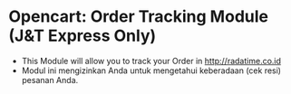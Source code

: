 # Opencart: Order Tracking Module (J&T Express Only)

- This Module will allow you to track your Order in http://radatime.co.id
- Modul ini mengizinkan Anda untuk mengetahui keberadaan (cek resi) pesanan Anda.
